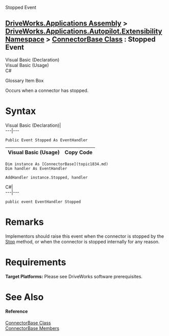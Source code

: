 Stopped Event   
  
[DriveWorks.Applications Assembly](topic13.md) > [DriveWorks.Applications.Autopilot.Extensibility Namespace](topic1633.md) > [ConnectorBase Class](topic1834.md) : Stopped Event  
---  
  
Visual Basic (Declaration)    
Visual Basic (Usage)    
C# 

Glossary Item Box

Occurs when a connector has stopped. 

# Syntax

Visual Basic (Declaration)|   
---|---  
      
    
    Public Event Stopped As EventHandler  
  
Visual Basic (Usage)| Copy Code  
---|---  
      
    
    Dim instance As [ConnectorBase](topic1834.md)
    Dim handler As EventHandler
     
    AddHandler instance.Stopped, handler  
  
C#|   
---|---  
      
    
    public event EventHandler Stopped  
  
# Remarks

Implementors should raise this event when the connector is stopped by the [Stop](topic1703.md) method, or when the connector is stopped internally for any reason.

# Requirements

**Target Platforms:** Please see DriveWorks software prerequisites.

# See Also

#### Reference

[ConnectorBase Class](topic1834.md)   
[ConnectorBase Members](topic1835.md)


